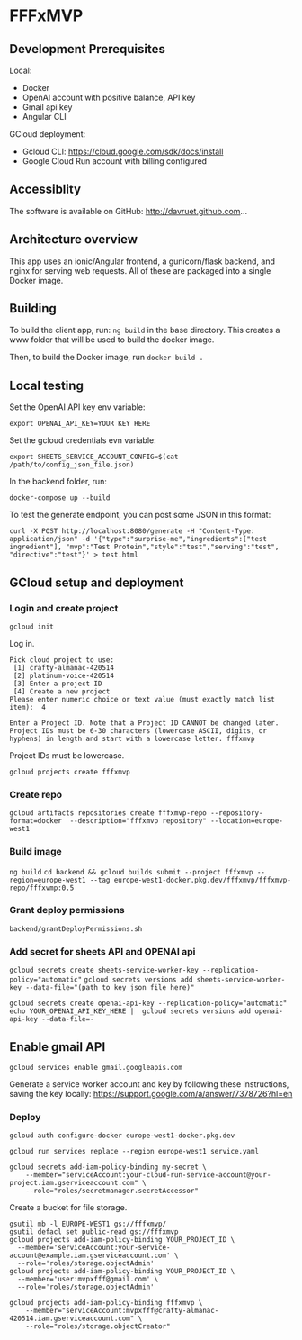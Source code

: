 # FFFxMVP

## Development Prerequisites

Local:
* Docker
* OpenAI account with positive balance, API key
* Gmail api key
* Angular CLI

GCloud deployment:
* Gcloud CLI: https://cloud.google.com/sdk/docs/install
* Google Cloud Run account with billing configured

## Accessiblity

The software is available on GitHub: http://davruet.github.com...


## Architecture overview

This app uses an ionic/Angular frontend, a gunicorn/flask backend, and nginx for serving web requests.
All of these are packaged into a single Docker image.


## Building

To build the client app, run:
`ng build` in the base directory. This creates a www folder that will be used to build the docker image.

Then, to build the Docker image, run
`docker build .`

## Local testing

Set the OpenAI API key env variable:

`export OPENAI_API_KEY=YOUR KEY HERE`

Set the gcloud credentials evn variable:

`export SHEETS_SERVICE_ACCOUNT_CONFIG=$(cat /path/to/config_json_file.json)`


In the backend folder, run:

```docker-compose up --build```

To test the generate endpoint, you can post some JSON in this format:
```
curl -X POST http://localhost:8080/generate -H "Content-Type: application/json" -d '{"type":"surprise-me","ingredients":["test ingredient"], "mvp":"Test Protein","style":"test","serving":"test", "directive":"test"}' > test.html
```

## GCloud setup and deployment



### Login and create project
`gcloud init`

Log in.
```
Pick cloud project to use: 
 [1] crafty-almanac-420514
 [2] platinum-voice-420514
 [3] Enter a project ID
 [4] Create a new project
Please enter numeric choice or text value (must exactly match list item):  4
```

```
Enter a Project ID. Note that a Project ID CANNOT be changed later.
Project IDs must be 6-30 characters (lowercase ASCII, digits, or
hyphens) in length and start with a lowercase letter. fffxmvp
```

Project IDs must be lowercase.
```
gcloud projects create fffxmvp
```

### Create repo
`gcloud artifacts repositories create fffxmvp-repo --repository-format=docker  --description="fffxmvp repository" --location=europe-west1`

### Build image
`ng build`
`cd backend && gcloud builds submit --project fffxmvp --region=europe-west1 --tag europe-west1-docker.pkg.dev/fffxmvp/fffxmvp-repo/fffxvmp:0.5`

### Grant deploy permissions
`backend/grantDeployPermissions.sh`

### Add secret for sheets API and OPENAI api
`gcloud secrets create sheets-service-worker-key --replication-policy="automatic"`
`gcloud secrets versions add sheets-service-worker-key --data-file="(path to key json file here)"`

`gcloud secrets create openai-api-key --replication-policy="automatic"`
`echo YOUR_OPENAI_API_KEY_HERE |  gcloud secrets versions add openai-api-key --data-file=-`

## Enable gmail API
`gcloud services enable gmail.googleapis.com`

Generate a service worker account and key by following these instructions, saving the key locally:
https://support.google.com/a/answer/7378726?hl=en

### Deploy
```
gcloud auth configure-docker europe-west1-docker.pkg.dev
```

``` 
gcloud run services replace --region europe-west1 service.yaml
```



```
gcloud secrets add-iam-policy-binding my-secret \
    --member="serviceAccount:your-cloud-run-service-account@your-project.iam.gserviceaccount.com" \
    --role="roles/secretmanager.secretAccessor"
```

Create a bucket for file storage.
```
gsutil mb -l EUROPE-WEST1 gs://fffxmvp/
gsutil defacl set public-read gs://fffxmvp
gcloud projects add-iam-policy-binding YOUR_PROJECT_ID \
  --member='serviceAccount:your-service-account@example.iam.gserviceaccount.com' \
  --role='roles/storage.objectAdmin'
gcloud projects add-iam-policy-binding YOUR_PROJECT_ID \
  --member='user:mvpxfff@gmail.com' \
  --role='roles/storage.objectAdmin'
```


```
gcloud projects add-iam-policy-binding fffxmvp \
    --member="serviceAccount:mvpxfff@crafty-almanac-420514.iam.gserviceaccount.com" \
    --role="roles/storage.objectCreator"
```
